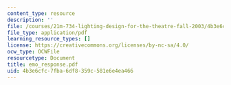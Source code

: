 ```yaml
---
content_type: resource
description: ''
file: /courses/21m-734-lighting-design-for-the-theatre-fall-2003/4b3e6cfc7fba6df8359c581e6e4ea466_emo_response.pdf
file_type: application/pdf
learning_resource_types: []
license: https://creativecommons.org/licenses/by-nc-sa/4.0/
ocw_type: OCWFile
resourcetype: Document
title: emo_response.pdf
uid: 4b3e6cfc-7fba-6df8-359c-581e6e4ea466
---
```

